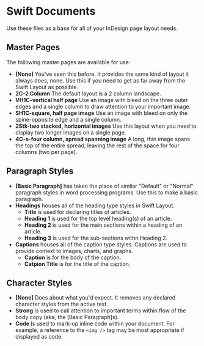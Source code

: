 # Swift Documents

Use these files as a base for all of your InDesign page layout needs.

## Master Pages

The following master pages are available for use:

- **[None]** You've seen this before. It provides the same kind of layout it always
  does, none. Use this if you need to get as far away from the Swift Layout as possible.
- **2C-2 Column** The default layout is a 2 column landscape.
- **VH1C-vertical half page** Use an image with bleed on the three outer edges and a 
  single column to draw attention to your important image.
- **SH1C-square, half page image** Use an image with bleed on only the spine-opposite
  edge and a single column.
- **2Stk-two stacked, horizontal images** Use this layout when you need to display two
  longer images on a single page.
- **4C-s-four column, spread spanning image** A long, thin image spans the top of the
  entire spread, leaving the rest of the space for four columns (two per page).

## Paragraph Styles

- **\[Basic Paragraph\]** has taken the place of simliar "Default" or "Normal" paragraph
  styles in word processing programs. Use this to make a basic paragraph.
- **Headings** houses all of the heading type styles in Swift Layout.
    - **Title** is used for declaring titles of articles.
    - **Heading 1** is used for the top level heading(s) of an article.
    - **Heading 2** is used for the main sections within a heading of an article.
    - **Heading 3** is used for the sub-sections withn Heading 2.
- **Captions** houses all of the caption type styles. Captions are used to provide context
  to images, charts, and graphs.
    - **Caption** is for the body of the caption.
    - **Catpion Title** is for the title of the caption.

## Character Styles

- **\[None\]** Does about what you'd expect. It removes any declared character styles 
  from the active text.
- **Strong** Is used to call attention to important terms within flow of the body copy 
  (aka, the \[Basic Paragraph\]s).
- **Code** Is used to mark-up inline code within your document. For example, a reference 
  to the `<img />` tag may be most appropriate if displayed as code.
